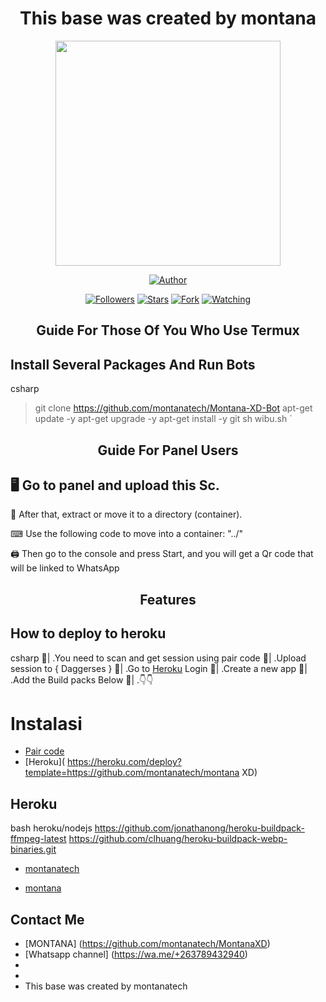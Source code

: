 <h1 align="center"> This base was created by montana </h1>

<p align="center">
<img src="https://th.bing.com/th/id/OIP.yAUjgkOp2AygD93WGbLf9AAAAA?pid=ImgDet&w=185&h=330&c=7" width="360" height="360"/>
</p>

<p align="center">
<a href="https://github.com/Montanatech"><img title="Author" src="https://img.shields.io/badge/Montana-XD-Bot?style=for-the-badge&logo=whatsapp"></a>
<p/>
<p align="center">
<a href="https://github.com/montanatech-?tab=followers"><img title="Followers" src="https://img.shields.io/github.com/followers/montanatech?label=Followers&style=social"></a>
<a href="https://github.com/montanatech/Montana-XD-Bot/stargazers/"><img title="Stars" src="https://img.shields.io/github/stars/montanatech/Montana-XD-Bot?&style=social"></a>
<a href="https://github.com/montanatech/Montana-XD-Bot/network/members"><img title="Fork" src="https://img.shields.io/github/forks/montanatech/montana-XD?style=social"></a>
<a href="https://github.com/montanatech/Montana-XD-Bot/watchers"><img title="Watching" src="https://img.shields.io/github/watchers/montanatech/montanatech-XD?label=Watching&style=social"></a>
</p>
</a>
</p>  
<h2 align="center">Guide For Those Of You Who Use Termux</h2>

## Install Several Packages And Run Bots

csharp
> git clone https://github.com/montanatech/Montana-XD-Bot
> apt-get update -y
> apt-get upgrade -y
> apt-get install -y git
> sh wibu.sh
`

<h2 align="center">Guide For Panel Users</h2>

## 🖥 Go to panel and upload this Sc.

 📝 After that, extract or move it to a directory (container).

 ⌨ Use the following code to move into a container: "../"

 🖨 Then go to the console and press Start, and you will get a Qr code that will be linked to WhatsApp

<h2 align="center">Features</h2>

## How to deploy to heroku

csharp
🦠| .You need to scan and get session using pair code
🦠| .Upload session to { Daggerses }
🦠| .Go to [Heroku](heroku.com) Login 
🦠| .Create a new app
🦠| .Add the Build packs Below 
🦠| .👇👇

# Instalasi
* [Pair code](https://replit.com/@pesguru02/Classic-Pairing)
* [Heroku](  https://heroku.com/deploy?template=https://github.com/montanatech/montana XD)


## Heroku 
bash
heroku/nodejs
https://github.com/jonathanong/heroku-buildpack-ffmpeg-latest
https://github.com/clhuang/heroku-buildpack-webp-binaries.git





* [montanatech](https://github.com/montanatech)

* [montana](https://github.com/Montanatech)

## Contact Me
  
* [MONTANA] (https://github.com/montanatech/MontanaXD)
* [Whatsapp channel] (https://wa.me/+263789432940)
*
* 
* This base was created by montanatech 


